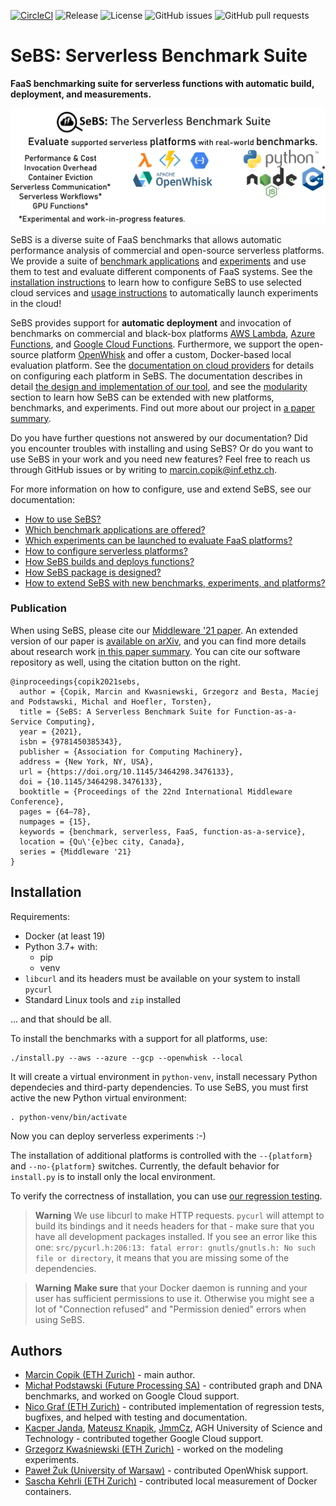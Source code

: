 
[![CircleCI](https://circleci.com/gh/spcl/serverless-benchmarks.svg?style=shield)](https://circleci.com/gh/spcl/serverless-benchmarks)
![Release](https://img.shields.io/github/v/release/spcl/serverless-benchmarks)
![License](https://img.shields.io/github/license/spcl/serverless-benchmarks)
![GitHub issues](https://img.shields.io/github/issues/spcl/serverless-benchmarks)
![GitHub pull requests](https://img.shields.io/github/issues-pr/spcl/serverless-benchmarks)

# SeBS: Serverless Benchmark Suite

**FaaS benchmarking suite for serverless functions with automatic build, deployment, and measurements.**

![Overview of SeBS features and components.](docs/overview.png)

SeBS is a diverse suite of FaaS benchmarks that allows automatic performance analysis of
commercial and open-source serverless platforms. We provide a suite of
[benchmark applications](docs/benchmarks.md) and [experiments](docs/experiments.md)
and use them to test and evaluate different components of FaaS systems.
See the [installation instructions](#installation) to learn how to configure SeBS to use selected
cloud services and [usage instructions](docs/usage.md) to automatically launch experiments in the cloud!


SeBS provides support for **automatic deployment** and invocation of benchmarks on
commercial and black-box platforms
[AWS Lambda](https://aws.amazon.com/lambda/),
[Azure Functions](https://azure.microsoft.com/en-us/services/functions/),
and [Google Cloud Functions](https://cloud.google.com/functions).
Furthermore, we support the open-source platform [OpenWhisk](https://openwhisk.apache.org/)
and offer a custom, Docker-based local evaluation platform.
See the [documentation on cloud providers](docs/platforms.md)
for details on configuring each platform in SeBS.
The documentation describes in detail [the design and implementation of our
tool](docs/design.md), and see the [modularity](docs/modularity.md)
section to learn how SeBS can be extended with new platforms, benchmarks, and experiments.
Find out more about our project in [a paper summary](mcopik.github.io/projects/sebs/).

Do you have further questions not answered by our documentation?
Did you encounter troubles with installing and using SeBS?
Or do you want to use SeBS in your work and you need new features?
Feel free to reach us through GitHub issues or by writing to <marcin.copik@inf.ethz.ch>.


For more information on how to configure, use and extend SeBS, see our
documentation:

* [How to use SeBS?](docs/usage.md)
* [Which benchmark applications are offered?](docs/benchmarks.md)
* [Which experiments can be launched to evaluate FaaS platforms?](docs/experiments.md)
* [How to configure serverless platforms?](docs/platforms.md)
* [How SeBS builds and deploys functions?](docs/build.md)
* [How SeBS package is designed?](docs/design.md)
* [How to extend SeBS with new benchmarks, experiments, and platforms?](docs/modularity.md)

### Publication

When using SeBS, please cite our [Middleware '21 paper](https://dl.acm.org/doi/abs/10.1145/3464298.3476133).
An extended version of our paper is [available on arXiv](https://arxiv.org/abs/2012.14132), and you can
find more details about research work [in this paper summary](https://mcopik.github.io/projects/sebs/).
You can cite our software repository as well, using the citation button on the right.

```
@inproceedings{copik2021sebs,
  author = {Copik, Marcin and Kwasniewski, Grzegorz and Besta, Maciej and Podstawski, Michal and Hoefler, Torsten},
  title = {SeBS: A Serverless Benchmark Suite for Function-as-a-Service Computing},
  year = {2021},
  isbn = {9781450385343},
  publisher = {Association for Computing Machinery},
  address = {New York, NY, USA},
  url = {https://doi.org/10.1145/3464298.3476133},
  doi = {10.1145/3464298.3476133},
  booktitle = {Proceedings of the 22nd International Middleware Conference},
  pages = {64–78},
  numpages = {15},
  keywords = {benchmark, serverless, FaaS, function-as-a-service},
  location = {Qu\'{e}bec city, Canada},
  series = {Middleware '21}
}
```

## Installation

Requirements:
- Docker (at least 19)
- Python 3.7+ with:
    - pip
    - venv
- `libcurl` and its headers must be available on your system to install `pycurl`
- Standard Linux tools and `zip` installed

... and that should be all.

To install the benchmarks with a support for all platforms, use:

```
./install.py --aws --azure --gcp --openwhisk --local
```

It will create a virtual environment in `python-venv`, install necessary Python
dependecies and third-party dependencies. To use SeBS, you must first active the new Python
virtual environment:

```
. python-venv/bin/activate
```

Now you can deploy serverless experiments :-)

The installation of additional platforms is controlled with the `--{platform}` and `--no-{platform}`
switches. Currently, the default behavior for `install.py` is to install only the
local environment.



To verify the correctness of installation, you can use [our regression testing](docs/usage.md#regression).

> **Warning**
> We use libcurl to make HTTP requests. `pycurl` will attempt to build its bindings and it needs headers for that - make sure that you have all development packages installed. If you see an error like this one: `src/pycurl.h:206:13: fatal error: gnutls/gnutls.h: No such file or directory`, it means that you are missing some of the dependencies.

> **Warning**
> **Make sure** that your Docker daemon is running and your user has sufficient permissions to use it. Otherwise you might see a lot of "Connection refused" and "Permission denied" errors when using SeBS.

## Authors

* [Marcin Copik (ETH Zurich)](https://github.com/mcopik/) - main author.
* [Michał Podstawski (Future Processing SA)](https://github.com/micpod/) - contributed graph and DNA benchmarks, and worked on Google Cloud support.
* [Nico Graf (ETH Zurich)](https://github.com/ncograf/) - contributed implementation of regression tests, bugfixes, and helped with testing and documentation.
* [Kacper Janda](https://github.com/Kacpro), [Mateusz Knapik](https://github.com/maknapik), [JmmCz](https://github.com/JmmCz), AGH University of Science and Technology - contributed together Google Cloud support.
* [Grzegorz Kwaśniewski (ETH Zurich)](https://github.com/gkwasniewski) - worked on the modeling experiments.
* [Paweł Żuk (University of Warsaw)](https://github.com/pmzuk) - contributed OpenWhisk support.
* [Sascha Kehrli (ETH Zurich)](https://github.com/skehrli) - contributed local measurement of Docker containers.

